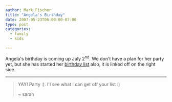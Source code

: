 ```yaml
---
author: Mark Fischer
title: "Angela's Birthday"
date: 2007-05-23T06:00:00-07:00
type: post
categories:
  - family
  - kids

---
```



Angela's birthday is coming up July 2<sup>nd</sup>.  We don't have a plan for her party yet, but she has started her <a href="/wp/angelas-birthday-list-2/">birthday list</a>
 also, it is linked off on the right side.

<!--more-->

-----

> YAY!  Party :). I'l see what I can get off your list :)
>
> ~ sarah
